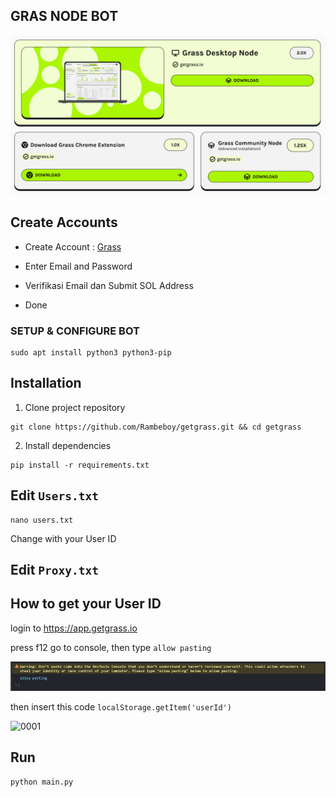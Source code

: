 ## GRAS NODE BOT

![grass](assets/img1.jpg)

## Create Accounts

- Create Account : [Grass](https://app.getgrass.io/register/?referralCode=_D-RVWUQOUA6vDI)

- Enter Email and Password

- Verifikasi Email dan Submit SOL Address

- Done

### SETUP & CONFIGURE BOT

```
sudo apt install python3 python3-pip
```

## Installation

1. Clone project repository
```
git clone https://github.com/Rambeboy/getgrass.git && cd getgrass
```

2. Install dependencies
```
pip install -r requirements.txt
```

## Edit `Users.txt`

```
nano users.txt
```

Change with your User ID

## Edit `Proxy.txt`

## How to get your User ID

login to https://app.getgrass.io

press f12 go to console, then type ```allow pasting```

![0001](https://github.com/im-hanzou/getgrass_bot/blob/main/pasting.JPG)

then insert this code
```localStorage.getItem('userId')```

![0001](https://github.com/im-hanzou/getgrass_bot/blob/main/userid.JPG)

## Run 

```
python main.py
```
